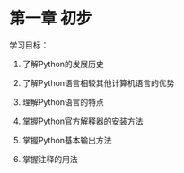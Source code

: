# 第一章 初步

学习目标：

1.  了解Python的发展历史

2.  了解Python语言相较其他计算机语言的优势

3.  理解Python语言的特点

4.  掌握Python官方解释器的安装方法

5.  掌握Python基本输出方法

6.  掌握注释的用法